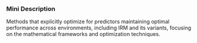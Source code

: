 ### Mini Description

Methods that explicitly optimize for predictors maintaining optimal performance across environments, including IRM and its variants, focusing on the mathematical frameworks and optimization techniques.
